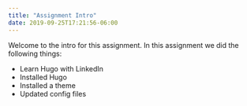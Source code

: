 ```yaml
---
title: "Assignment Intro"
date: 2019-09-25T17:21:56-06:00
---
```


Welcome to the intro for this assignment. In this assignment we did the following things: 

- Learn Hugo with LinkedIn
- Installed Hugo
- Installed a theme
- Updated config files

